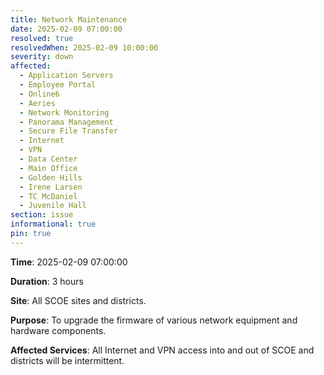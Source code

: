 ```yaml
---
title: Network Maintenance
date: 2025-02-09 07:00:00
resolved: true
resolvedWhen: 2025-02-09 10:00:00
severity: down
affected:
  - Application Servers
  - Employee Portal
  - Online6
  - Aeries
  - Network Monitoring
  - Panorama Management
  - Secure File Transfer
  - Internet
  - VPN
  - Data Center
  - Main Office
  - Golden Hills
  - Irene Larsen
  - TC McDaniel
  - Juvenile Hall
section: issue
informational: true
pin: true
---
```


**Time**: 2025-02-09 07:00:00

**Duration**: 3 hours

**Site**: All SCOE sites and districts.

**Purpose**: To upgrade the firmware of various network equipment and hardware components.

**Affected Services**: All Internet and VPN access into and out of SCOE and districts will be intermittent.
